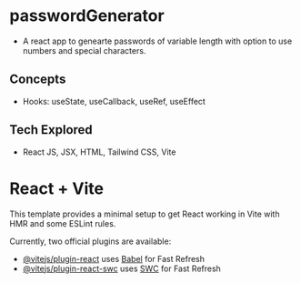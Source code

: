 # passwordGenerator
- A react app to genearte passwords of variable length with option to use numbers and special characters.

## Concepts
- Hooks: useState, useCallback, useRef, useEffect

## Tech Explored
- React JS, JSX, HTML, Tailwind CSS, Vite 

# React + Vite

This template provides a minimal setup to get React working in Vite with HMR and some ESLint rules.

Currently, two official plugins are available:

- [@vitejs/plugin-react](https://github.com/vitejs/vite-plugin-react/blob/main/packages/plugin-react/README.md) uses [Babel](https://babeljs.io/) for Fast Refresh
- [@vitejs/plugin-react-swc](https://github.com/vitejs/vite-plugin-react-swc) uses [SWC](https://swc.rs/) for Fast Refresh
 